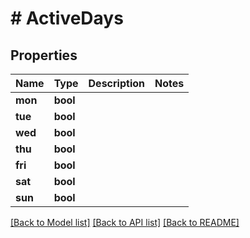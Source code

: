 # # ActiveDays

## Properties

Name | Type | Description | Notes
------------ | ------------- | ------------- | -------------
**mon** | **bool** |  | 
**tue** | **bool** |  | 
**wed** | **bool** |  | 
**thu** | **bool** |  | 
**fri** | **bool** |  | 
**sat** | **bool** |  | 
**sun** | **bool** |  | 

[[Back to Model list]](../../README.md#documentation-for-models) [[Back to API list]](../../README.md#documentation-for-api-endpoints) [[Back to README]](../../README.md)


